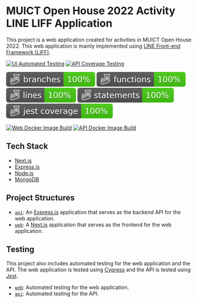 # MUICT Open House 2022 Activity LINE LIFF Application

This project is a web application created for activities in MUICT Open House 2022. This web application is mainly implemented using [LINE Front-end Framework (LIFF)](https://developers.line.biz/en/docs/liff/overview/).

[![UI Automated Testing](https://github.com/iamprompt/muict-openhouse-2022/actions/workflows/web_automated_test.yml/badge.svg?branch=main)](https://github.com/iamprompt/muict-openhouse-2022/actions/workflows/web_automated_test.yml)
[![API Coverage Testing](https://github.com/iamprompt/muict-openhouse-2022/actions/workflows/api_coverage_test.yml/badge.svg?branch=main)](https://github.com/iamprompt/muict-openhouse-2022/actions/workflows/api_coverage_test.yml)

![Branches](./badges/coverage-branches.svg)
![Functions](./badges/coverage-functions.svg)
![Lines](./badges/coverage-lines.svg)
![Statements](./badges/coverage-statements.svg)
![Jest coverage](./badges/coverage-jest%20coverage.svg)

[![Web Docker Image Build](https://github.com/iamprompt/muict-openhouse-2022/actions/workflows/build_web_images.yml/badge.svg?branch=main)](https://github.com/iamprompt/muict-openhouse-2022/actions/workflows/build_web_images.yml)
[![API Docker Image Build](https://github.com/iamprompt/muict-openhouse-2022/actions/workflows/build_api_images.yml/badge.svg?branch=main)](https://github.com/iamprompt/muict-openhouse-2022/actions/workflows/build_api_images.yml)

## Tech Stack

- [Next.js](https://nextjs.org/)
- [Express.js](https://expressjs.com/)
- [Node.js](https://nodejs.org/en/)
- [MongoDB](https://www.mongodb.com/)

## Project Structures

- [`api`](./apps/api/): An [Express.js](https://expressjs.com/) application that serves as the backend API for the web application.
- [`web`](./apps/web/): A [Next.js](https://nextjs.org/) application that serves as the frontend for the web application.

## Testing

This project also includes automated testing for the web application and the API. The web application is tested using [Cypress](https://www.cypress.io/) and the API is tested using [Jest](https://jestjs.io/).

- [`web`](./apps/web/cypress/e2e/): Automated testing for the web application.
- [`api`](./apps/api/src/__tests__/): Automated testing for the API.